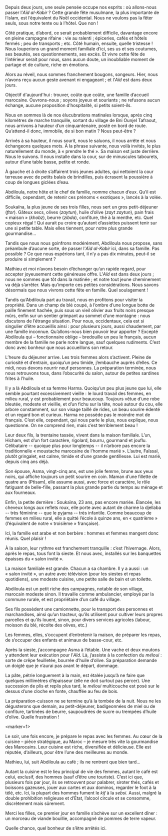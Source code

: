 ﻿Depuis deux jours, une seule pensée occupe nos esprits : où allons-nous passer l’*Aïd al-Kabir* ?
Cette grande fête musulmane, la plus importante de l’islam, est l’équivalent du Noël occidental.
Nous ne voulons pas la fêter seuls, sous notre tente ou à l’hôtel.
Que non !

Côté pratique, d’abord, ce serait probablement difficile, davantage encore en pleine campagne rifaine : vie au ralenti ; épiceries, cafés et hôtels fermés ; peu de transports ; etc.
Côté humain, ensuite, quelle tristesse !
Nous louperions un grand moment familiale d’ici, ses us et ses coutumes, ses beautés, ses questionnements, ses excès.
Et vivre cette fête de l’intérieur serait pour nous, sans aucun doute, un inoubliable moment de partage et de culture, riche en émotions.

Alors au réveil, nous sommes franchement bougons, songeurs.
Hier, nous n’avons reçu aucun geste avenant ni engageant ; et l’*Aïd* est dans deux jours.

Objectif d'aujourd'hui : trouver, coûte que coûte, une famille d’accueil marocaine.
Ouvrons-nous ; soyons joyeux et souriants ; ne refusons aucun échange, aucune proposition d’hospitalité, si petits soient-ils.

Nous en sommes là de nos élucubrations matinales lorsque, après cinq kilomètres de marche tranquille, sortant du village de Bni Ounjel Tafraout, nous arrivons à hauteur d’un cinquantenaire, posté en bord de route.
Qu’attend-il donc, immobile, de si bon matin ?
Nous peut-être ?

Arrivés à sa hauteur, il nous sourit, nous le saluons, il nous arrête et nous échangeons quelques mots.
À la phrase suivante, nous voilà invités, le plus naturellement du monde, à « prendre le thé ».
Sa maison est juste derrière.
Nous le suivons.
Il nous installe dans la cour, sur de minuscules tabourets, autour d’une table basse, petite et ronde.

À gauche et à droite s’affairent trois jeunes adultes, qui nettoient la cour terreuse avec de petits balais de brindilles, puis écrasent la poussière à coup de longues giclées d’eau.

Abdiloula, notre hôte et le chef de famille, nomme chacun d’eux.
Qu’il est difficile, cependant, de retenir ces prénoms « exotiques », lancés à la volée.

Soukaïna, la plus jeune de ses trois filles, nous sert un gros petit-déjeuner (*ftor*).
Gâteux secs, olives (*zaytun*), huile d’olive (*zayt zaytun*), pain frais « maison » (*khobz*), beurre (*zibda*), confiture, thé à la menthe, etc.
Quel copieux régal !
Qui aurait pu croire qu’autant d’assiettes puissent tenir sur une si petite table.
Mais elles tiennent, pour notre plus grande gourmandise...

Tandis que nous nous goinfrons modérément, Abdiloula nous propose, sans préambule d’aucune sorte, de passer l’*Aïd al-Kabir* ici, dans sa famille.
Pas possible ?
Ce que nous espérions tant, il n’y a pas dix minutes, peut-il se produire si simplement ?

Mathieu et moi n’avons besoin d’échanger qu’un rapide regard, pour accepter joyeusement cette généreuse offre.
L’*Aïd* est dans deux jours ; nous ne sommes que tôt dans la matinée ; et notre tout jeune cheminement va déjà s’arrêter.
Mais qu’importe ces petites considérations.
Nous savons désormais que nous vivrons cette fête en famille.
Quel soulagement !

Tandis qu’Abdiloula part au travail, nous en profitons pour visiter la propriété.
Dans un champ de blé coupé, à l’ombre d’une longue botte de paille finement hachée, puis sous un vieil olivier aux fruits noirs presque mûrs, enfin sur un sentier grimpant au sommet d’une montagne : nous discutons de l’étrange situation.
Pour nous, occidentaux, cela est si singulier d’être accueillis ainsi : pour plusieurs jours, aussi chaudement, par une famille inconnue.
Qu’allons-nous bien pouvoir leur apporter ?
Excepté Abdiloula qui – fonctionnaire oblige – bredouille un peu le français, aucun membre de la famille ne parle notre langue, sauf quelques rudiments.
C’est donc avec bonheur que nous accueillons son retour.

L’heure du déjeuner arrive.
Les trois femmes alors s’activent.
Pleine de curiosité et d’entrain, quoiqu’un peu timide, j’embauche auprès d’elles.
Ce midi, nous devons nourrir neuf personnes.
La préparation terminée, nous nous retrouvons tous, dans l’obscurité du salon, autour de petites sardines frites à l'huile.

Il y a là Abdiloula et sa femme Harma.
Quoiqu’un peu plus jeune que lui, elle semble pourtant excessivement vieille : le lourd travail des femmes, en milieu rural, y est probablement pour beaucoup.
Toujours vêtue d’une robe bleutée, modeste et vieillie, et d’un fichu sur la tête, noué autour du cou, elle arbore constamment, sur son visage taillé de rides, un beau sourire édenté et un regard bon et curieux.
Harma ne possède pas le moindre mot de français.
C’est elle, cependant, qui nous parle le plus, nous explique, nous questionne.
On ne comprend rien, mais c’est terriblement beau !

Leur deux fils, la trentaine tassée, vivent dans la maison familiale.
L’un, Hicham, est d’un fort caractère, rigolard, bourru, gourmand et jouflu.
Célibataire -- quoique plus pour longtemps -- il n’arbore pas encore la traditionnelle « moustache marocaine de l’homme marié ».
L’autre, Faïssal, plutôt gringalet, est calme, timide et d’une grande gentillesse.
Lui est marié, depuis cinq ans déjà.

Son épouse, Asma, vingt-cinq ans, est une jolie femme, brune aux yeux noirs, qui affiche toujours un petit sourire en coin.
Maman d’une fillette de quatre ans (Ptisam), elle assume aussi, avec force et caractère, le rôle fatiguant de belle-fille, passant la plus grande partie du temps au ménage et aux fourneaux.

Enfin, la petite dernière : Soukaïna, 23 ans, pas encore mariée.
Élancée, les cheveux longs aux reflets roux, elle porte avec autant de charme la djellaba -- très féminine -- que le pyjama -- très infantile.
Comme beaucoup de femmes en milieu rural, elle a quitté l’école à quinze ans, en « quatrième » (l’équivalent de notre « troisième » française).

Ici, la famille est arabe et non berbère : hommes et femmes mangent donc réunis.
Quel plaisir !

À la saison, leur rythme est franchement tranquille : c’est l’hivernage.
Alors, après le repas, tous font la sieste.
Et nous avec, installés sur les banquettes épaisses du « salon invité ».

La maison familiale est grande.
Chacun a sa chambre.
Il y a aussi : un « salon invité », un autre avec télévision (pour les siestes et repas quotidiens), une modeste cuisine, une petite salle de bain et un toilette.

Abdiloula est un petit riche des campagnes, notable de son village, marocain modeste sinon.
Il travaille comme ambulancier, employé par la commune rurale, et est propriétaire d’un café du village.

Ses fils possèdent une camionnette, pour le transport des personnes et marchandises, ainsi qu’un tracteur, qu’ils utilisent pour cultiver leurs propres parcelles et qu’ils louent, sinon, pour divers services agricoles (labour, moisson du blé, récolte des olives, etc.)

Les femmes, elles, s’occupent d’entretenir la maison, de préparer les repas, de s’occuper des enfants et animaux de basse-cour, etc.

Après la sieste, j’accompagne Asma à l’étable.
Une vache et deux moutons y attendent leur exécution pour l’*Aïd*.
Là, j’assiste à la confection du *méloui* : sorte de crêpe feuilletée, bourrée d’huile d’olive.
Sa préparation demande un doigté que je n’aurai pas avant le départ, dommage.

La pâte, pétrie longuement à la main, est étalée jusqu’à ne faire que quelques millimètres d’épaisseur (elle ne doit surtout pas percer).
Une succession de plis et replis plus tard, le *méloui* multicouche est posé sur le dessus d’une cloche en fonte, chauffée au feu de bois.

La préparation-cuisson ne se termine qu’à la tombée de la nuit.
Nous ne les dégusterons que demain, au petit-déjeuner, badigeonnées de miel ou de confiture, tartinées de beurre, saupoudrées de sucre ou trempées d’huile d’olive.
Quelle frustration !

<marker=1>

Le soir, une fois encore, je prépare le repas avec les femmes.
Au cœur de la cuisine – pièce stratégique, au Maroc – je mesure très vite la gourmandise des Marocains.
Leur cuisine est riche, diversifiée et délicieuse.
Elle est réputée, d’ailleurs, pour être l’une des meilleures au monde.

Mathieu, lui, suit Abdiloula au café ; ils ne rentrent que bien tard...

Autant la cuisine est le lieu principal de vie des femmes, autant le café est celui, exclusif, des hommes (sauf d’être une touriste).
C’est ici que, plusieurs fois par jour, ils se retrouvent pour palabrer, siroter thés, cafés et boissons gazeuses, jouer aux cartes et aux dominos, regarder le foot à la télé, etc.
Ici, la plupart des hommes fument le *kif* à la *sebsi*.
Aussi, malgré la double prohibition religieuse et d’État, l’alcool circule et se consomme, discrètement mais sûrement.

Merci les filles, ce premier jour en famille s’achève sur un excellent dîner : un morceau de viande bouillie, accompagné de pommes de terre vapeur.

Quelle chance, quel bonheur de s’être arrêtés ici.
